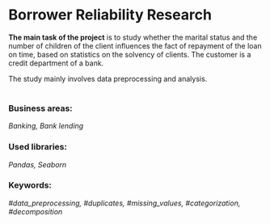 # Borrower Reliability Research
**The main task of the project** is to study whether the marital status and the number of children of the client influences the fact of repayment of the loan on time, based on statistics on the solvency of clients. The customer is a credit department of a bank.

The study mainly involves data preprocessing and analysis. <br><br>

### Business areas:
*Banking, Bank lending*

### Used libraries:
*Pandas, Seaborn*

### Keywords:
*#data_preprocessing, #duplicates, #missing_values, #categorization, #decomposition*

